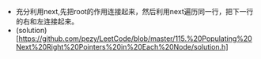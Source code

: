 + 充分利用next,先把root的作用连接起来，然后利用next遍历同一行，把下一行的右和左连接起来。
+ (solution)[https://github.com/pezy/LeetCode/blob/master/115.%20Populating%20Next%20Right%20Pointers%20in%20Each%20Node/solution.h]
